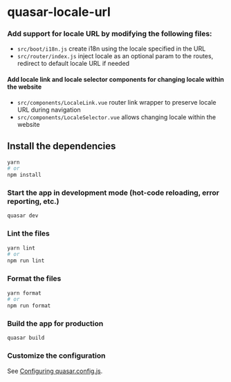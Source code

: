 # quasar-locale-url

### Add support for locale URL by modifying the following files:

- `src/boot/i18n.js` create i18n using the locale specified in the URL
- `src/router/index.js` inject locale as an optional param to the routes, redirect to default locale URL if needed

#### Add locale link and locale selector components for changing locale within the website

- `src/components/LocaleLink.vue` router link wrapper to preserve locale URL during navigation
- `src/components/LocaleSelector.vue` allows changing locale within the website

## Install the dependencies
```bash
yarn
# or
npm install
```

### Start the app in development mode (hot-code reloading, error reporting, etc.)
```bash
quasar dev
```


### Lint the files
```bash
yarn lint
# or
npm run lint
```


### Format the files
```bash
yarn format
# or
npm run format
```



### Build the app for production
```bash
quasar build
```

### Customize the configuration
See [Configuring quasar.config.js](https://v2.quasar.dev/quasar-cli-webpack/quasar-config-js).
